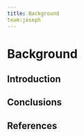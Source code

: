 ```yaml
---
title: Background
team:joseph
---
```


# Background

## Introduction

## Conclusions

## References
